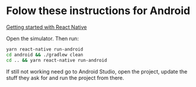 # Folow these instructions for Android

[Getting started with React Native](https://reactnative.dev/docs/getting-started)

Open the simulator. Then run:

``` bash
yarn react-native run-android
cd android && ./gradlew clean
cd .. && yarn react-native run-android
```

If still not working need go to Android Studio, open the project, update the stuff they ask for and run the project from there.
